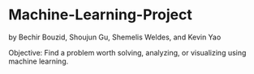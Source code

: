 # Machine-Learning-Project
by Bechir Bouzid, Shoujun Gu, Shemelis Weldes, and Kevin Yao

Objective: Find a problem worth solving, analyzing, or visualizing using machine learning. 
